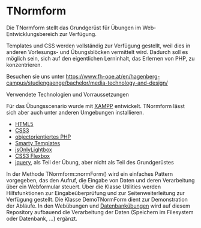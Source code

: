 # TNormform
Die TNormform stellt das Grundgerüst für Übungen im Web-Entwicklungsbereich zur Verfügung.

Templates und CSS werden vollständig zur Verfügung gestellt, weil dies in anderen Vorlesungs- und Übungsblöcken
vermittelt wird. Dadurch soll es möglich sein, sich auf den eigentlichen Lerninhalt, das Erlernen von PHP,
zu konzentrieren.

Besuchen sie uns unter https://www.fh-ooe.at/en/hagenberg-campus/studiengaenge/bachelor/media-technology-and-design/

Verwendete Technologien und Vorraussetzungen

Für das Übungsscenario wurde mit [XAMPP](https://www.apachefriends.org/de/index.html)  entwickelt. TNormform lässt sich aber auch unter anderen Umgebungen
installieren.

* [HTML5](https://www.w3.org/TR/html5/)
* [CSS3](https://www.w3.org/Style/CSS/specs)
* [objectorientiertes PHP](http://php.net/)
* [Smarty Templates](http://www.smarty.net/)
* [jsOnlyLightbox](https://github.com/felixhagspiel/jsOnlyLightbox)
* [CSS3 Flexbox](https://www.w3.org/TR/css-flexbox-1/)
* [jquery](https://jquery.com/), als Teil der Übung, aber nicht als Teil des Grundgerüstes 

In der Methode TNormform::normForm() wird ein einfaches Pattern vorgegeben, das den Aufruf, die Eingabe von Daten und deren Verarbeitung über ein Webformular steuert.
Über die Klasse Utilities werden Hilfsfunktionen zur Eingabeüberprüfung und zur Seitenweiterleitung zur Verfügung gestellt.
Die Klasse DemoTNormForm dient zur Demonstration der Abläufe. 
In den Webübungen und [Datenbankübungen](https://github.com/Digital-Media/MH_DBA-DAB_OnlineShop) wird auf diesem Repository aufbauend die Verarbeitung der Daten (Speichern im Filesystem oder Datenbank, ...) ergänzt.


